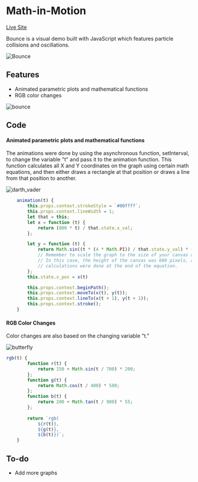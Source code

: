 # Math-in-Motion
[Live Site](https://www.wilsonngu.net/Math-In-Motion/)

Bounce is a visual demo built with JavaScript which features particle collisions and oscillations.

![Bounce](https://toasty-dev.s3-us-west-1.amazonaws.com/icons/math-in-motion-sc.png)

## Features
* Animated parametric plots and mathematical functions
* RGB color changes

![bounce](https://toasty-dev.s3-us-west-1.amazonaws.com/icons/bounce5.gif)

## Code

#### Animated parametric plots and mathematical functions

The animations were done by using the asynchronous function, setInterval, to change the variable "t" and pass it to the animation function. This function calculates all X and Y coordinates on the graph using certain math equations, and then either draws a rectangle at that position or draws a line from that position to another.

![darth_vader](https://toasty-dev.s3-us-west-1.amazonaws.com/icons/darth_vader.gif)

```javascript
    animation(t) {
        this.props.context.strokeStyle = `#00ffff`;
        this.props.context.lineWidth = 1;
        let that = this;
        let x = function (t) {
            return (800 * t) / that.state.x_val;
        };

        let y = function (t) {
            return Math.sin((t * (4 * Math.PI)) / that.state.y_val) * (-600 / 4) + 600 / 2;
            // Remember to scale the graph to the size of your canvas and to position it properly. 
            // In this case, the height of the canvas was 600 pixels, and the proper 
            // calculations were done at the end of the equation.
        };
        this.state.x_pos = x(t)

        this.props.context.beginPath();
        this.props.context.moveTo(x(t), y(t));
        this.props.context.lineTo(x(t + 1), y(t + 1));
        this.props.context.stroke();
    }
```

#### RGB Color Changes
Color changes are also based on the changing variable "t." 

![butterfly](https://toasty-dev.s3-us-west-1.amazonaws.com/icons/butterfly.gif)

```javascript
rgb(t) {
        function r(t) {
            return 150 + Math.sin(t / 700) * 200;
        };
        function g(t) {
            return Math.cos(t / 400) * 500;
        };
        function b(t) {
            return 200 + Math.tan(t / 900) * 55;
        };
        
        return `rgb(
            ${r(t)},
            ${g(t)},
            ${b(t)})`;
    }
```
 
## To-do
* Add more graphs
